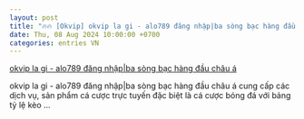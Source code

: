 ```yaml
---
layout: post
title: "🔥🔥 [Okvip] okvip la gi - alo789 đăng nhập|ba sòng bạc hàng đầu châu á"
date: Thu, 08 Aug 2024 10:00:00 +0700
categories: entries VN
---
```

[okvip la gi - alo789 đăng nhập|ba sòng bạc hàng đầu châu á](https://hnue.edu.vn/Xsn/NZluj2xi.shtml?/xsn/=vb777.aspx)

okvip la gi - alo789 đăng nhập|ba sòng bạc hàng đầu châu á cung cấp các dịch vụ, sản phẩm cá cược trực tuyến đặc biệt là cá cược bóng đá với bảng tỷ lệ kèo ...

